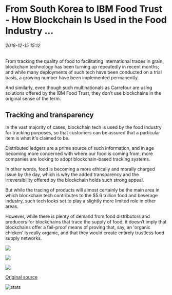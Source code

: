 # From South Korea to IBM Food Trust - How Blockchain Is Used in the Food Industry ...

###### 2018-12-15 15:12

From tracking the quality of food to facilitating international trades in grain, blockchain technology has been turning up repeatedly in recent months; and while many deployments of such tech have been conducted on a trial basis, a growing number have been implemented permanently.

And similarly, even though such multinationals as Carrefour are using solutions offered by the IBM Food Trust, they don’t use blockchains in the original sense of the term.

## Tracking and transparency

In the vast majority of cases, blockchain tech is used by the food industry for tracking purposes, so that customers can be assured that a particular item is what it's claimed to be.

Distributed ledgers are a prime source of such information, and in age becoming more concerned with where our food is coming from, more companies are looking to adopt blockchain-based tracking systems.

In other words, food is becoming a more ethically and morally charged issue by the day, which is why the added transparency and the irreversibility offered by the blockchain holds such strong appeal.

But while the tracing of products will almost certainly be the main area in which blockchain tech contributes to the $5.6 trillion food and beverage industry, such tech looks set to play a slightly more limited role in other areas.

However, while there is plenty of demand from food distributors and producers for blockchains that trace the supply of food, it doesn’t imply that blockchains offer a fail-proof means of proving that, say, an 'organic chicken' is really organic, and that they would create entirely trustless food supply networks.

![](https://s3.cointelegraph.com/storage/uploads/view/6d06f7f9d8ff552930e4da6409faf488.jpg)

![](https://s3.cointelegraph.com/storage/uploads/view/79b5455e375eb50d3ffae1deaa4ee4c6.jpg)

![](https://s3.cointelegraph.com/storage/uploads/view/987f689f3f108f375627bbe991841f4a.jpg)

[Original source](https://cointelegraph.com/news/from-south-korea-to-ibm-food-trust-how-blockchain-is-used-in-the-food-industry)

![stats](https://c.statcounter.com/11760860/0/a89fa40b/1/ "stats")